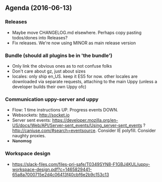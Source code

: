 ## Agenda (2016-06-13)

### Releases

- Maybe move CHANGELOG.md elsewhere. Perhaps copy pasting todos/dones into Releases? 
- Fix releases. We're now using MINOR as main release version

### Bundle (should all plugins be in 'the bundle')

- Only link the obvious ones as to not confuse folks
- Don't care about gz, just about sizes
- locales: only ship en_US. keep it ES5 for now. other locales are downloaded via separate requests, attaching to the main Uppy (unless a developer builds their own Uppy ofc)

### Communication uppy-server and uppy

- Flow: 1 time instructions UP. Progress events DOWN.
- Websockets: http://socket.io
- Server sent events: https://developer.mozilla.org/en-US/docs/Web/API/Server-sent_events/Using_server-sent_events ? http://caniuse.com/#search=eventsource. Consider IE polyfill. Consider naughty proxies.
- ~~Nanomsg~~

### Workspace design

- https://slack-files.com/files-pri-safe/T0349SYN8-F1GBJ4KUL/uppy-workspace-design.pdf?c=1465829441-65a8a7000715e2d4c06413f40cbf6e2b9c153c13
